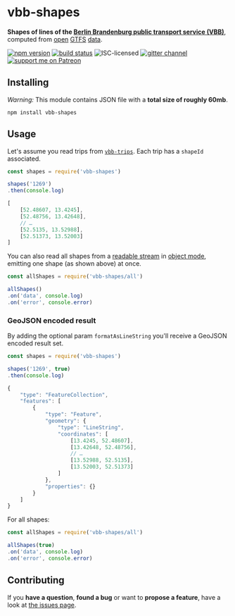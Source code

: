 # vbb-shapes

**Shapes of lines of the [Berlin Brandenburg public transport service (VBB)](http://www.vbb.de/)**, computed from [open](https://daten.berlin.de/datensaetze/vbb-fahrplandaten-mitte-juli-2018-bis-mitte-dezember-2018) [GTFS](https://developers.google.com/transit/gtfs/) [data](https://vbb-gtfs.jannisr.de/).

[![npm version](https://img.shields.io/npm/v/vbb-shapes.svg)](https://www.npmjs.com/package/vbb-shapes)
[![build status](https://img.shields.io/travis/derhuerst/vbb-shapes.svg)](https://travis-ci.org/derhuerst/vbb-shapes)
![ISC-licensed](https://img.shields.io/github/license/derhuerst/vbb-shapes.svg)
[![gitter channel](https://badges.gitter.im/derhuerst/vbb-rest.svg)](https://gitter.im/derhuerst/vbb-rest)
[![support me on Patreon](https://img.shields.io/badge/support%20me-on%20patreon-fa7664.svg)](https://patreon.com/derhuerst)


## Installing

*Warning:* This module contains JSON file with a **total size of roughly 60mb**.

```shell
npm install vbb-shapes
```


## Usage

Let's assume you read trips from [`vbb-trips`](https://github.com/derhuerst/vbb-trips). Each trip has a `shapeId` associated.

```js
const shapes = require('vbb-shapes')

shapes('1269')
.then(console.log)
```

```js
[
	[52.48607, 13.4245],
	[52.48756, 13.42648],
	// …
	[52.5135, 13.52988],
	[52.51373, 13.52003]
]
```

You can also read all shapes from a [readable stream](https://nodejs.org/api/stream.html#stream_class_stream_readable) in [object mode](https://nodejs.org/api/stream.html#stream_object_mode), emitting one shape (as shown above) at once.

```js
const allShapes = require('vbb-shapes/all')

allShapes()
.on('data', console.log)
.on('error', console.error)
```

### GeoJSON encoded result

By adding the optional param `formatAsLineString` you'll receive a GeoJSON encoded result set.

```js
const shapes = require('vbb-shapes')

shapes('1269', true)
.then(console.log)
``` 
```js
{
    "type": "FeatureCollection",
    "features": [
        {
            "type": "Feature",
            "geometry": {
                "type": "LineString",
                "coordinates": [
                    [13.4245, 52.48607],
                    [13.42648, 52.48756],
                    // …
                    [13.52988, 52.5135],
                    [13.52003, 52.51373]
                ]
            },
            "properties": {}
        }
    ]
}
```

For all shapes:

```js
const allShapes = require('vbb-shapes/all')

allShapes(true)
.on('data', console.log)
.on('error', console.error)
```

## Contributing

If you **have a question**, **found a bug** or want to **propose a feature**, have a look at [the issues page](https://github.com/derhuerst/vbb-shapes/issues).
